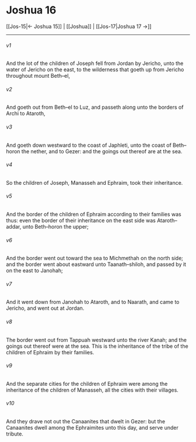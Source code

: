 # Joshua 16

[[Jos-15|← Joshua 15]] | [[Joshua]] | [[Jos-17|Joshua 17 →]]
***

###### v1
And the lot of the children of Joseph fell from Jordan by Jericho, unto the water of Jericho on the east, to the wilderness that goeth up from Jericho throughout mount Beth–el,
###### v2
And goeth out from Beth–el to Luz, and passeth along unto the borders of Archi to Ataroth,
###### v3
And goeth down westward to the coast of Japhleti, unto the coast of Beth–horon the nether, and to Gezer: and the goings out thereof are at the sea.
###### v4
So the children of Joseph, Manasseh and Ephraim, took their inheritance.
###### v5
And the border of the children of Ephraim according to their families was thus: even the border of their inheritance on the east side was Ataroth–addar, unto Beth–horon the upper;
###### v6
And the border went out toward the sea to Michmethah on the north side; and the border went about eastward unto Taanath–shiloh, and passed by it on the east to Janohah;
###### v7
And it went down from Janohah to Ataroth, and to Naarath, and came to Jericho, and went out at Jordan.
###### v8
The border went out from Tappuah westward unto the river Kanah; and the goings out thereof were at the sea. This is the inheritance of the tribe of the children of Ephraim by their families.
###### v9
And the separate cities for the children of Ephraim were among the inheritance of the children of Manasseh, all the cities with their villages.
###### v10
And they drave not out the Canaanites that dwelt in Gezer: but the Canaanites dwell among the Ephraimites unto this day, and serve under tribute. 
